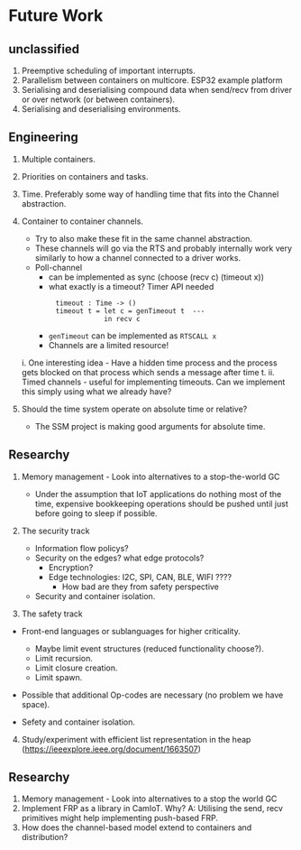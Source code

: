 # Future Work

## unclassified

1. Preemptive scheduling of important interrupts.
2. Parallelism between containers on multicore. ESP32 example platform
3. Serialising and deserialising compound data when send/recv from driver or over network (or between containers).
4. Serialising and deserialising environments.


## Engineering

1. Multiple containers.
2. Priorities on containers and tasks.
3. Time. Preferably some way of handling time that fits into the Channel abstraction.
4. Container to container channels.
   - Try to also make these fit in the same channel abstraction.
   - These channels will go via the RTS and probably internally work
     very similarly to how a channel connected to a driver works.
   - Poll-channel
     - can be implemented as sync (choose (recv c) (timeout x))
     - what exactly is a timeout? Timer API needed
     ``` 
       	  timeout : Time -> ()
          timeout t = let c = genTimeout t  --- 
                      in recv c 
     ```
     - `genTimeout` can be implemented as `RTSCALL x`
     - Channels are a limited resource!

    i. One interesting idea - Have a hidden time process and the process gets blocked on that process which sends a message after time t. 
    ii. Timed channels - useful for implementing timeouts. Can we implement this simply using what we already have?

5. Should the time system operate on absolute time or relative?
   - The SSM project is making good arguments for absolute time. 


## Researchy

1. Memory management - Look into alternatives to a stop-the-world GC
   - Under the assumption that IoT applications do nothing most of the time,
     expensive bookkeeping operations should be pushed until just before
     going to sleep if possible. 

2. The security track
   - Information flow policys?
   - Security on the edges? what edge protocols?
     - Encryption?    
     - Edge technologies: I2C, SPI, CAN, BLE, WIFI ????
       - How bad are they from safety perspective
   - Security and container isolation.


3. The safety track
  - Front-end languages or sublanguages for higher criticality.
    - Maybe limit event structures (reduced functionality choose?).
    - Limit recursion.
    - Limit closure creation.
    - Limit spawn.
  - Possible that additional Op-codes are necessary (no problem we have space).

  - Sefety and container isolation.

4. Study/experiment with efficient list representation in the heap (https://ieeexplore.ieee.org/document/1663507)


## Researchy

1. Memory management - Look into alternatives to a stop the world GC
2. Implement FRP as a library in CamIoT. Why? A: Utilising the send, recv primitives might help implementing push-based FRP.
3. How does the channel-based model extend to containers and distribution?

